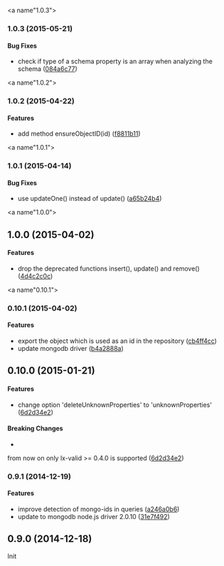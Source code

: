 <a name"1.0.3"></a>
### 1.0.3 (2015-05-21)


#### Bug Fixes

* check if type of a schema property is an array when analyzing the schema ([084a6c77](https://github.com/litixsoft/mongodb-baserepository/commit/084a6c77))


<a name"1.0.2"></a>
### 1.0.2 (2015-04-22)


#### Features

* add method ensureObjectID(id) ([f8811b11](https://github.com/litixsoft/mongodb-baserepository/commit/f8811b11))


<a name"1.0.1"></a>
### 1.0.1 (2015-04-14)


#### Bug Fixes

* use updateOne() instead of update() ([a65b24b4](https://github.com/litixsoft/mongodb-baserepository/commit/a65b24b4))


<a name"1.0.0"></a>
## 1.0.0 (2015-04-02)


#### Features

* drop the deprecated functions insert(), update() and remove() ([4d4c2c0c](https://github.com/litixsoft/mongodb-baserepository/commit/4d4c2c0c))


<a name"0.10.1"></a>
### 0.10.1 (2015-04-02)


#### Features

* export the object which is used as an id in the repository ([cb4ff4cc](https://github.com/litixsoft/mongodb-baserepository/commit/cb4ff4cc))
* update mongodb driver ([b4a2888a](https://github.com/litixsoft/mongodb-baserepository/commit/b4a2888a))


<a name="0.10.0"></a>
## 0.10.0 (2015-01-21)


#### Features

* change option 'deleteUnknownProperties' to 'unknownProperties' ([6d2d34e2](https://github.com/litixsoft/mongodb-baserepository/commit/6d2d34e2ffda50a5d8203cbe548ebff126e91b4c))


#### Breaking Changes

* 
from now on only lx-valid >= 0.4.0 is supported
 ([6d2d34e2](https://github.com/litixsoft/mongodb-baserepository/commit/6d2d34e2ffda50a5d8203cbe548ebff126e91b4c))


<a name="0.9.1"></a>
### 0.9.1 (2014-12-19)


#### Features

* improve detection of mongo-ids in queries ([a246a0b6](https://github.com/litixsoft/mongodb-baserepository/commit/a246a0b61cf2b8fd5daacf962a8522c6e81f84e4))
* update to mongodb node.js driver 2.0.10 ([31e7f492](https://github.com/litixsoft/mongodb-baserepository/commit/31e7f492490cd32d387e9f53a5ebc6744a560f44))


<a name="0.9.0"></a>
## 0.9.0 (2014-12-18)

Init
